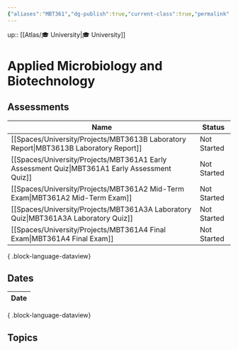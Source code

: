 ```yaml
---
{"aliases":"MBT361","dg-publish":true,"current-class":true,"permalink":"/spaces/university/classes/applied-microbiology-and-biotechnology/","dgPassFrontmatter":true}
---
```


up:: [[Atlas/🎓 University\|🎓 University]]

# Applied Microbiology and Biotechnology

## Assessments

| Name                                                                                             | Status      |
| ------------------------------------------------------------------------------------------------ | ----------- |
| [[Spaces/University/Projects/MBT3613B Laboratory Report\|MBT3613B Laboratory Report]]         | Not Started |
| [[Spaces/University/Projects/MBT361A1 Early Assessment Quiz\|MBT361A1 Early Assessment Quiz]] | Not Started |
| [[Spaces/University/Projects/MBT361A2 Mid-Term Exam\|MBT361A2 Mid-Term Exam]]                 | Not Started |
| [[Spaces/University/Projects/MBT361A3A Laboratory Quiz\|MBT361A3A Laboratory Quiz]]           | Not Started |
| [[Spaces/University/Projects/MBT361A4 Final Exam\|MBT361A4 Final Exam]]                       | Not Started |

{ .block-language-dataview}

## Dates

| Date |
| ---- |

{ .block-language-dataview}

## Topics